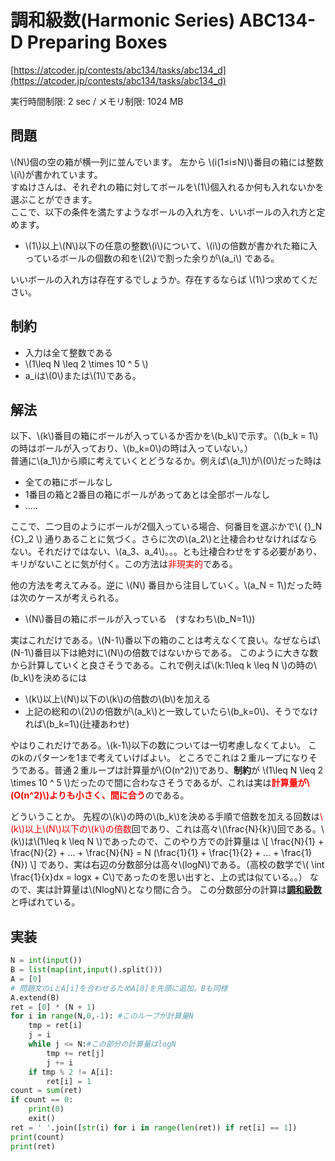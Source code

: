 # 調和級数(Harmonic Series) ABC134-D Preparing Boxes
[https://atcoder.jp/contests/abc134/tasks/abc134_d](https://atcoder.jp/contests/abc134/tasks/abc134_d)

実行時間制限: 2 sec / メモリ制限: 1024 MB

## 問題
\\(N\\)個の空の箱が横一列に並んでいます。 左から \\(i(1≤i≤N)\\)番目の箱には整数\\(i\\)が書かれています。<br>
すぬけさんは、それぞれの箱に対してボールを\\(1\\)個入れるか何も入れないかを選ぶことができます。<br>
ここで、以下の条件を満たすようなボールの入れ方を、いいボールの入れ方と定めます。
 - \\(1\\)以上\\(N\\)以下の任意の整数\\(i\\)について、\\(i\\)の倍数が書かれた箱に入っているボールの個数の和を\\(2\\)で割った余りが\\(a_i\\)
である。

いいボールの入れ方は存在するでしょうか。存在するならば \\(1\\)つ求めてください。

## 制約
 - 入力は全て整数である
 - \\(1\leq N \leq 2 \times 10 ^ 5 \\)
 - a_iは\\(0\\)または\\(1\\)である。

## 解法
以下、\\(k\\)番目の箱にボールが入っているか否かを\\(b_k\\)で示す。（\\(b_k = 1\\)の時はボールが入っており、\\(b_k=0\\)の時は入っていない。）
<br>
普通に\\(a_1\\)から順に考えていくとどうなるか。例えば\\(a_1\\)が\\(0\\)だった時は
 - 全ての箱にボールなし
 - 1番目の箱と2番目の箱にボールがあってあとは全部ボールなし
 - .....

ここで、二つ目のようにボールが2個入っている場合、何番目を選ぶかで\\( {}_N {C}_2 \\) 通りあることに気づく。さらに次の\\(a_2\\)と辻褄合わせなければならない。それだけではない、\\(a_3、a_4\\)。。。とも辻褄合わせをする必要があり、キリがないことに気が付く。この方法は<font color="Red">非現実的</font>である。

他の方法を考えてみる。逆に \\(N\\) 番目から注目していく。\\(a_N = 1\\)だった時は次のケースが考えられる。
 - \\(N\\)番目の箱にボールが入っている　(すなわち\\(b_N=1\\))

実はこれだけである。\\(N-1\\)番以下の箱のことは考えなくて良い。なぜならば\\(N-1\\)番目以下は絶対に\\(N\\)の倍数ではないからである。
このように大きな数から計算していくと良さそうである。これで例えば\\(k:1\leq k \leq N \\)の時の\\(b_k\\)を決めるには

 - \\(k\\)以上\\(N\\)以下の\\(k\\)の倍数の\\(b\\)を加える
 - 上記の総和の\\(2\\)の倍数が\\(a_k\\)と一致していたら\\(b_k=0\\)、そうでなければ\\(b_k=1\\)(辻褄あわせ)

やはりこれだけである。\\(k-1\\)以下の数については一切考慮しなくてよい。
このkのパターンを1まで考えていけばよい。
ところでこれは２重ループになりそうである。普通２重ループは計算量が\\(O(n^2)\\)であり、<b>制約</b>が \\(1\leq N \leq 2 \times 10 ^ 5 \\)だったので間に合わなさそうであるが、これは実は<font color="Red"><b>計算量が\\(O(n^2)\\)よりも小さく、間に合う</b></font>のである。

どういうことか。
先程の\\(k\\)の時の\\(b_k\\)を決める手順で倍数を加える回数は<font color="Red">\\(k\\)以上\\(N\\)以下の\\(k\\)の倍数</font>回であり、これは高々\\(\frac{N}{k}\\)回である。\\(k\\)は\\(1\leq k \leq N \\)であったので、このやり方での計算量は
\\[
    \frac{N}{1} + \frac{N}{2} + ... + \frac{N}{N} = N (\frac{1}{1} + \frac{1}{2} + ... + \frac{1}{N})
\\]
であり、実は右辺の分数部分は高々\\(logN\\)である。（高校の数学で\\( \int \frac{1}{x}dx = logx + C\\)であったのを思い出すと、上の式は似ている。。）
なので、実は計算量は\\(NlogN\\)となり間に合う。
この分数部分の計算は<b>[調和級数](https://ja.wikipedia.org/wiki/%E8%AA%BF%E5%92%8C%E7%B4%9A%E6%95%B0)</b>と呼ばれている。
## 実装
```py
N = int(input())
B = list(map(int,input().split()))
A = [0]
# 問題文のiとA[i]を合わせるためA[0]を先頭に追加。Bも同様
A.extend(B)
ret = [0] * (N + 1)
for i in range(N,0,-1): #このループが計算量N
    tmp = ret[i]
    j = i
    while j <= N:#この部分の計算量はlogN
        tmp += ret[j]
        j += i
    if tmp % 2 != A[i]:
        ret[i] = 1
count = sum(ret)
if count == 0:
    print(0)
    exit()
ret = ' '.join([str(i) for i in range(len(ret)) if ret[i] == 1])
print(count)
print(ret)
```